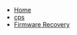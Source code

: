* [Home](/)
* [cps](cps.md "The greatest CPS in the world")
* [Firmware Recovery](firmware-recovery-guide.md)